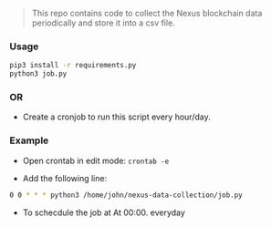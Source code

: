 > This repo contains code to collect the Nexus blockchain data periodically and store it into a csv file.

### Usage

```sh
pip3 install -r requirements.py
python3 job.py
```

### OR

- Create a cronjob to run this script every hour/day.

### Example

- Open crontab in edit mode: `crontab -e`

- Add the following line:

```sh
0 0 * * * python3 /home/john/nexus-data-collection/job.py
```

* To schecdule the job at At 00:00. everyday
